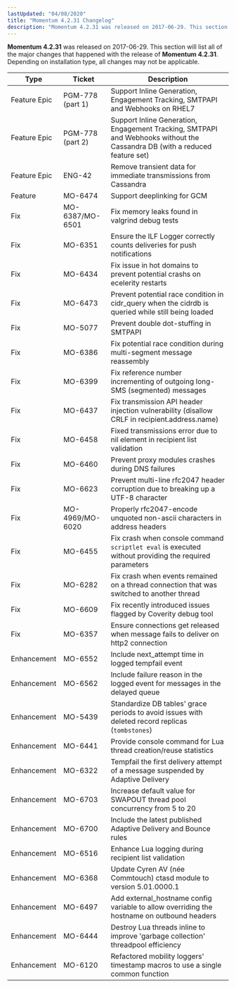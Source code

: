 ```yaml
---
lastUpdated: "04/08/2020"
title: "Momentum 4.2.31 Changelog"
description: "Momentum 4.2.31 was released on 2017-06-29. This section will list all of the major changes that happened with the release of Momentum 4.2.31. Depending on installation type, all changes may not be applicable."
---
```


**Momentum 4.2.31** was released on 2017-06-29. This section will list all of the major changes that happened with the release of **Momentum 4.2.31**. Depending on installation type, all changes may not be applicable.

<a name="changelog.4-2-31.table"></a> 

| Type | Ticket | Description |
| --- | --- | --- |
| Feature Epic | PGM-778 (part 1) | Support Inline Generation, Engagement Tracking, SMTPAPI and Webhooks on RHEL7 |
| Feature Epic | PGM-778 (part 2) | Support Inline Generation, Engagement Tracking, SMTPAPI and Webhooks without the Cassandra DB (with a reduced feature set) |
| Feature Epic | ENG-42 | Remove transient data for immediate transmissions from Cassandra |
| Feature | MO-6474 | Support deeplinking for GCM |
| Fix | MO-6387/MO-6501 | Fix memory leaks found in valgrind debug tests |
| Fix | MO-6351 | Ensure the ILF Logger correctly counts deliveries for push notifications |
| Fix | MO-6434 | Fix issue in hot domains to prevent potential crashs on ecelerity restarts |
| Fix | MO-6473 | Prevent potential race condition in cidr_query when the cidrdb is queried while still being loaded |
| Fix | MO-5077 | Prevent double dot-stuffing in SMTPAPI |
| Fix | MO-6386 | Fix potential race condition during multi-segment message reassembly |
| Fix | MO-6399 | Fix reference number incrementing of outgoing long-SMS (segmented) messages |
| Fix | MO-6437 | Fix transmission API header injection vulnerability (disallow CRLF in recipient.address.name) |
| Fix | MO-6458 | Fixed transmissions error due to nil element in recipient list validation |
| Fix | MO-6460 | Prevent proxy modules crashes during DNS failures |
| Fix | MO-6623 | Prevent multi-line rfc2047 header corruption due to breaking up a UTF-8 character |
| Fix | MO-4969/MO-6020 | Properly rfc2047-encode unquoted non-ascii characters in address headers |
| Fix | MO-6455 | Fix crash when console command `scriptlet eval` is executed without providing the required parameters |
| Fix | MO-6282 | Fix crash when events remained on a thread connection that was switched to another thread |
| Fix | MO-6609 | Fix recently introduced issues flagged by Coverity debug tool |
| Fix | MO-6357 | Ensure connections get released when message fails to deliver on http2 connection |
| Enhancement | MO-6552 | Include next_attempt time in logged tempfail event |
| Enhancement | MO-6562 | Include failure reason in the logged event for messages in the delayed queue |
| Enhancement | MO-5439 | Standardize DB tables' grace periods to avoid issues with deleted record replicas (`tombstones`) |
| Enhancement | MO-6441 | Provide console command for Lua thread creation/reuse statistics |
| Enhancement | MO-6322 | Tempfail the first delivery attempt of a message suspended by Adaptive Delivery |
| Enhancement | MO-6703 | Increase default value for SWAPOUT thread pool concurrency from 5 to 20 |
| Enhancement | MO-6700 | Include the latest published Adaptive Delivery and Bounce rules |
| Enhancement | MO-6516 | Enhance Lua logging during recipient list validation |
| Enhancement | MO-6368 | Update Cyren AV (née Commtouch) ctasd module to version 5.01.0000.1
Enhancement | MO-6497 | Add external_hostname config variable to allow overriding the hostname on outbound headers |
| Enhancement | MO-6444 | Destroy Lua threads inline to improve 'garbage collection' threadpool efficiency |
| Enhancement | MO-6120 | Refactored mobility loggers' timestamp macros to use a single common function |